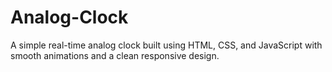 # Analog-Clock
A simple real-time analog clock built using HTML, CSS, and JavaScript with smooth animations and a clean responsive design.
